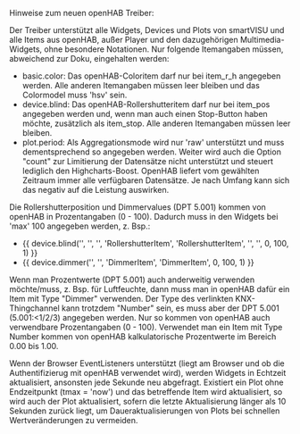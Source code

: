 Hinweise zum neuen openHAB Treiber:

Der Treiber unterstützt alle Widgets, Devices und Plots von smartVISU und alle Items aus openHAB, außer Player und den dazugehörigen Multimedia-Widgets, ohne besondere Notationen. Nur folgende Itemangaben müssen, abweichend zur Doku, eingehalten werden:
- basic.color: Das openHAB-Coloritem darf nur bei item_r_h angegeben werden. Alle anderen Itemangaben müssen leer bleiben und das Colormodel muss 'hsv' sein.
- device.blind: Das openHAB-Rollershutteritem darf nur bei item_pos angegeben werden und, wenn man auch einen Stop-Button haben möchte, zusätzlich als item_stop. Alle anderen Itemangaben müssen leer bleiben.
- plot.period: Als Aggregationsmode wird nur 'raw' unterstützt und muss dementsprechend so angegeben werden. Weiter wird auch die Option "count" zur Limitierung der Datensätze nicht unterstützt und steuert lediglich den Highcharts-Boost. OpenHAB liefert vom gewählten Zeitraum immer alle verfügbaren Datensätze. Je nach Umfang kann sich das negativ auf die Leistung auswirken.


Die Rollershutterposition und Dimmervalues (DPT 5.001) kommen von openHAB in Prozentangaben (0 - 100). Dadurch muss in den Widgets bei 'max' 100 angegeben werden, z. Bsp.:
- {{ device.blind('', '', '', 'RollershutterItem', 'RollershutterItem', '', '', 0, 100, 1) }}
- {{ device.dimmer('', '', 'DimmerItem', 'DimmerItem', 0, 100, 1) }}

Wenn man Prozentwerte (DPT 5.001) auch anderweitig verwenden möchte/muss, z. Bsp. für Luftfeuchte, dann muss man in openHAB dafür ein Item mit Type "Dimmer" verwenden. Der Type des verlinkten KNX-Thingchannel kann trotzdem "Number" sein, es muss aber der DPT 5.001 (5.001:<1/2/3) angegeben werden. Nur so kommen von openHAB auch verwendbare Prozentangaben (0 - 100). Verwendet man ein Item mit Type Number kommen von openHAB kalkulatorische Prozentwerte im Bereich 0.00 bis 1.00. 

Wenn der Browser EventListeners unterstützt (liegt am Browser und ob die Authentifizierug mit openHAB verwendet wird), werden Widgets in Echtzeit aktualisiert, ansonsten jede Sekunde neu abgefragt. Existiert ein Plot ohne Endzeitpunkt (tmax = 'now') und das betreffende Item wird aktualisiert, so wird auch der Plot aktualisiert, sofern die letzte Aktualisierung länger als 10 Sekunden zurück liegt, um Daueraktualisierungen von Plots bei schnellen Wertveränderungen zu vermeiden.